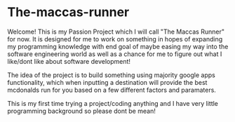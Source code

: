 # The-maccas-runner
Welcome!
This is my Passion Project which I will call "The Maccas Runner" for now. 
It is designed for me to work on something in hopes of expanding my programming knowledge with end goal of maybe easing my way into the software engineering world as well as a chance for me to figure out what I like/dont like about software development!

The idea of the project is to build something using majority google apps functionality, which when inputting a destination will provide the best mcdonalds run for you based on a few different factors and paramaters. 

This is my first time trying a project/coding anything and I have very little programming background so please dont be mean! 
